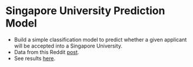 # Singapore University Prediction Model

- Build a simple classification model to predict whether a given applicant will be accepted into a Singapore University.
- Data from this Reddit [post](https://www.reddit.com/r/SGExams/comments/10ky3u9/jcpolyib_university_application_results/).
- See results [here](./sg-uni-model.ipynb).
